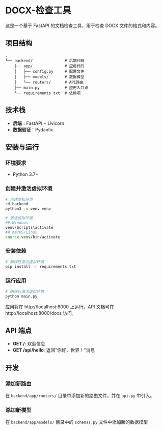 # DOCX-检查工具

这是一个基于 FastAPI 的文档检查工具，用于检查 DOCX 文件的格式和内容。

## 项目结构

```
.
└── backend/              # 后端代码
    ├── app/              # 应用代码
    │   ├── config.py     # 配置文件
    │   ├── models/       # 数据模型
    │   └── routers/      # API路由
    ├── main.py           # 应用入口点
    └── requirements.txt  # 依赖项
```

## 技术栈

- **后端**：FastAPI + Uvicorn
- **数据验证**：Pydantic

## 安装与运行

### 环境要求

- Python 3.7+

### 创建并激活虚拟环境

```bash
# 创建虚拟环境
cd backend
python3 -m venv venv

# 激活虚拟环境
## Windows
venv\Scripts\activate
## macOS/Linux
source venv/bin/activate
```

### 安装依赖

```bash
# 确保已激活虚拟环境
pip install -r requirements.txt
```

### 运行应用

```bash
# 确保已激活虚拟环境
python main.py
```

应用将在 http://localhost:8000 上运行，API 文档可在 http://localhost:8000/docs 访问。

## API 端点

- **GET /**: 欢迎信息
- **GET /api/hello**: 返回"你好，世界！"消息

## 开发

### 添加新路由

在 `backend/app/routers/` 目录中添加新的路由文件，并在 `api.py` 中引入。

### 添加新模型

在 `backend/app/models/` 目录中的 `schemas.py` 文件中添加新的数据模型

